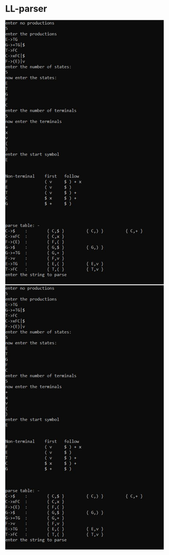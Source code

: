 # LL-parser
![alt text](https://github.com/atomar2000/LL-parser/blob/main/first_follow.JPG?raw=true)
![alt text](https://github.com/atomar2000/LL-parser/blob/main/first_follow.JPG?raw=true)
